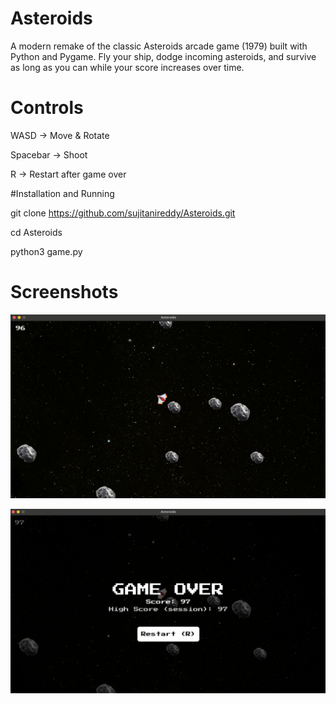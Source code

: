 # Asteroids
A modern remake of the classic Asteroids arcade game (1979) built with Python and Pygame. 
Fly your ship, dodge incoming asteroids, and survive as long as you can while your score increases over time.

# Controls 
WASD → Move & Rotate

Spacebar → Shoot

R → Restart after game over

#Installation and Running

git clone https://github.com/sujitanireddy/Asteroids.git

cd Asteroids

python3 game.py


# Screenshots
![Playing Screen](https://raw.githubusercontent.com/sujitanireddy/Asteroids/refs/heads/main/screenshots/Game.png)

![Restart Game Screen](https://raw.githubusercontent.com/sujitanireddy/Asteroids/refs/heads/main/screenshots/Player_dead.png)

